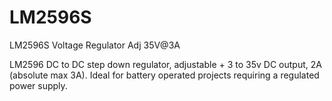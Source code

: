 # LM2596S
LM2596S Voltage Regulator Adj 35V@3A

LM2596 DC to DC step down regulator, adjustable + 3 to 35v DC output, 2A (absolute max 3A).  Ideal for battery operated projects requiring a regulated power supply.
